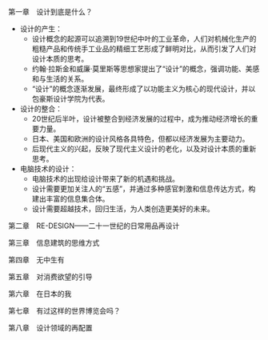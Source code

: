第一章　设计到底是什么？

* 设计的产生：
  * 设计概念的起源可以追溯到19世纪中叶的工业革命，人们对机械化生产的粗糙产品和传统手工业品的精细工艺形成了鲜明对比，从而引发了人们对设计本质的思考。
  * 约翰·拉斯金和威廉·莫里斯等思想家提出了“设计”的概念，强调功能、美感和与生活的关系。
  * “设计”的概念逐渐发展，最终形成了以功能主义为核心的现代设计，并以包豪斯设计学院为代表。
* 设计的整合：
  * 20世纪后半叶，设计被整合到经济发展的过程中，成为推动经济增长的重要力量。
  * 日本、美国和欧洲的设计风格各具特色，但都以经济发展为主要动力。
  * 后现代主义的兴起，反映了现代主义设计的老化，以及对设计本质的重新思考。
* 电脑技术的设计：
  * 电脑技术的出现给设计带来了新的机遇和挑战。
  * 设计需要更加关注人的“五感”，并通过多种感官刺激和信息传达方式，构建出丰富的信息集合体。
  * 设计需要超越技术，回归生活，为人类创造更美好的未来。

第二章　RE-DESIGN——二十一世纪的日常用品再设计

第三章　信息建筑的思维方式

第四章　无中生有

第五章　对消费欲望的引导

第六章　在日本的我

第七章　有过这样的世界博览会吗？

第八章　设计领域的再配置
